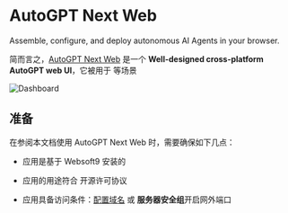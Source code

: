 # AutoGPT Next Web

Assemble, configure, and deploy autonomous AI Agents in your browser.

简而言之，[AutoGPT Next Web](https://github.com/ConnectAI-E/AutoGPT-Next-Web) 是一个 **Well-designed cross-platform AutoGPT web UI**，它被用于  等场景


![Dashboard](https://libs.websoft9.com/Websoft9/DocsPicture/zh/autogptnextweb/autogptnextweb-gui-websoft9.png)


## 准备

在参阅本文档使用 AutoGPT Next Web 时，需要确保如下几点：

- 应用是基于 Websoft9 安装的

- 应用的用途符合 [](https://some_license_url) 开源许可协议

- 应用具备访问条件：[配置域名](./guide/appsetdomain) 或 **服务器安全组**开启网外端口